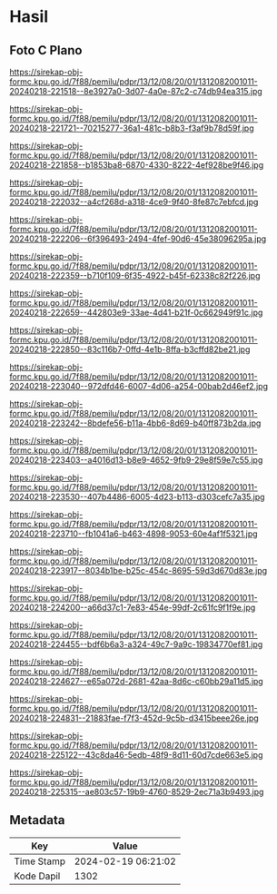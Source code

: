 # Hasil

## Foto C Plano

https://sirekap-obj-formc.kpu.go.id/7f88/pemilu/pdpr/13/12/08/20/01/1312082001011-20240218-221518--8e3927a0-3d07-4a0e-87c2-c74db94ea315.jpg

https://sirekap-obj-formc.kpu.go.id/7f88/pemilu/pdpr/13/12/08/20/01/1312082001011-20240218-221721--70215277-36a1-481c-b8b3-f3af9b78d59f.jpg

https://sirekap-obj-formc.kpu.go.id/7f88/pemilu/pdpr/13/12/08/20/01/1312082001011-20240218-221858--b1853ba8-6870-4330-8222-4ef928be9f46.jpg

https://sirekap-obj-formc.kpu.go.id/7f88/pemilu/pdpr/13/12/08/20/01/1312082001011-20240218-222032--a4cf268d-a318-4ce9-9f40-8fe87c7ebfcd.jpg

https://sirekap-obj-formc.kpu.go.id/7f88/pemilu/pdpr/13/12/08/20/01/1312082001011-20240218-222206--6f396493-2494-4fef-90d6-45e38096295a.jpg

https://sirekap-obj-formc.kpu.go.id/7f88/pemilu/pdpr/13/12/08/20/01/1312082001011-20240218-222359--b710f109-6f35-4922-b45f-62338c82f226.jpg

https://sirekap-obj-formc.kpu.go.id/7f88/pemilu/pdpr/13/12/08/20/01/1312082001011-20240218-222659--442803e9-33ae-4d41-b21f-0c662949f91c.jpg

https://sirekap-obj-formc.kpu.go.id/7f88/pemilu/pdpr/13/12/08/20/01/1312082001011-20240218-222850--83c116b7-0ffd-4e1b-8ffa-b3cffd82be21.jpg

https://sirekap-obj-formc.kpu.go.id/7f88/pemilu/pdpr/13/12/08/20/01/1312082001011-20240218-223040--972dfd46-6007-4d06-a254-00bab2d46ef2.jpg

https://sirekap-obj-formc.kpu.go.id/7f88/pemilu/pdpr/13/12/08/20/01/1312082001011-20240218-223242--8bdefe56-b11a-4bb6-8d69-b40ff873b2da.jpg

https://sirekap-obj-formc.kpu.go.id/7f88/pemilu/pdpr/13/12/08/20/01/1312082001011-20240218-223403--a4016d13-b8e9-4652-9fb9-29e8f59e7c55.jpg

https://sirekap-obj-formc.kpu.go.id/7f88/pemilu/pdpr/13/12/08/20/01/1312082001011-20240218-223530--407b4486-6005-4d23-b113-d303cefc7a35.jpg

https://sirekap-obj-formc.kpu.go.id/7f88/pemilu/pdpr/13/12/08/20/01/1312082001011-20240218-223710--fb1041a6-b463-4898-9053-60e4af1f5321.jpg

https://sirekap-obj-formc.kpu.go.id/7f88/pemilu/pdpr/13/12/08/20/01/1312082001011-20240218-223917--8034b1be-b25c-454c-8695-59d3d670d83e.jpg

https://sirekap-obj-formc.kpu.go.id/7f88/pemilu/pdpr/13/12/08/20/01/1312082001011-20240218-224200--a66d37c1-7e83-454e-99df-2c61fc9f1f9e.jpg

https://sirekap-obj-formc.kpu.go.id/7f88/pemilu/pdpr/13/12/08/20/01/1312082001011-20240218-224455--bdf6b6a3-a324-49c7-9a9c-19834770ef81.jpg

https://sirekap-obj-formc.kpu.go.id/7f88/pemilu/pdpr/13/12/08/20/01/1312082001011-20240218-224627--e65a072d-2681-42aa-8d6c-c60bb29a11d5.jpg

https://sirekap-obj-formc.kpu.go.id/7f88/pemilu/pdpr/13/12/08/20/01/1312082001011-20240218-224831--21883fae-f7f3-452d-9c5b-d3415beee26e.jpg

https://sirekap-obj-formc.kpu.go.id/7f88/pemilu/pdpr/13/12/08/20/01/1312082001011-20240218-225122--43c8da46-5edb-48f9-8d11-60d7cde663e5.jpg

https://sirekap-obj-formc.kpu.go.id/7f88/pemilu/pdpr/13/12/08/20/01/1312082001011-20240218-225315--ae803c57-19b9-4760-8529-2ec71a3b9493.jpg


## Metadata

| Key        | Value               |
| ---------- | ------------------- |
| Time Stamp | 2024-02-19 06:21:02 |
| Kode Dapil | 1302                |



